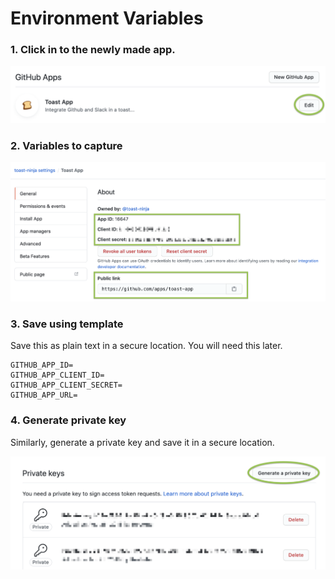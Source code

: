 # Environment Variables

### 1. Click in to the newly made app.

![Don&apos;t worry about the Toast icon. We&apos;ll set it in a later step.](../../.gitbook/assets/image.png)

### 2. Variables to capture

![](../../.gitbook/assets/image%20%2815%29.png)

### 3. Save using template

Save this as plain text in a secure location. You will need this later.

```text
GITHUB_APP_ID=
GITHUB_APP_CLIENT_ID=
GITHUB_APP_CLIENT_SECRET=
GITHUB_APP_URL=
```

### 4. Generate private key

Similarly, generate a private key and save it in a secure location.

![](../../.gitbook/assets/image%20%2818%29.png)


